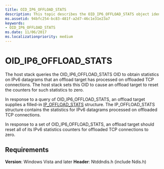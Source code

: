 ```yaml
---
title: OID_IP6_OFFLOAD_STATS
description: This topic describes the OID_IP6_OFFLOAD_STATS object identifier (OID).
ms.assetid: 94bfc254-bc83-481f-a2d7-46c1e31e23a7
keywords:
- OID_IP6_OFFLOAD_STATS
ms.date: 11/06/2017
ms.localizationpriority: medium
---
```


# OID_IP6_OFFLOAD_STATS

The host stack queries the OID_IP6_OFFLOAD_STATS OID to obtain statistics on IPv6 datagrams that an offload target has processed on offloaded TCP connections. The host stack sets this OID to cause an offload target to reset the counters for such statistics to zero.

In response to a query of OID_IP6_OFFLOAD_STATS, an offload target supplies a filled-in [IP_OFFLOAD_STATS](https://docs.microsoft.com/windows-hardware/drivers/ddi/ndischimney/ns-ndischimney-_ip_offload_stats) structure. The IP_OFFLOAD_STATS structure contains the statistics for IPv6 datagrams processed on offloaded TCP connections.

In response to a set of OID_IP6_OFFLOAD_STATS, an offload target should reset all of its IPv6 statistics counters for offloaded TCP connections to zero.

## Requirements

**Version**: Windows Vista and later
**Header**: Ntddndis.h (include Ndis.h)

